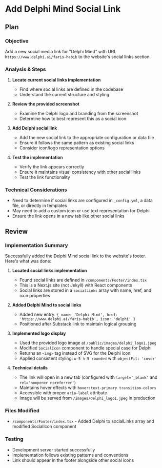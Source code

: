 # Add Delphi Mind Social Link

## Plan

### Objective
Add a new social media link for "Delphi Mind" with URL `https://www.delphi.ai/faris-habib` to the website's social links section.

### Analysis & Steps

1. **Locate current social links implementation**
   - Find where social links are defined in the codebase
   - Understand the current structure and styling

2. **Review the provided screenshot**
   - Examine the Delphi logo and branding from the screenshot
   - Determine how to best represent this as a social icon

3. **Add Delphi social link**
   - Add the new social link to the appropriate configuration or data file
   - Ensure it follows the same pattern as existing social links
   - Consider icon/logo representation options

4. **Test the implementation**
   - Verify the link appears correctly
   - Ensure it maintains visual consistency with other social links
   - Test the link functionality

### Technical Considerations
- Need to determine if social links are configured in `_config.yml`, a data file, or directly in templates
- May need to add a custom icon or use text representation for Delphi
- Ensure the link opens in a new tab like other social links

## Review

### Implementation Summary

Successfully added the Delphi Mind social link to the website's footer. Here's what was done:

1. **Located social links implementation**
   - Found social links are defined in `/components/Footer/index.tsx`
   - This is a Next.js site (not Jekyll) with React components
   - Social links are stored in a `socialLinks` array with name, href, and icon properties

2. **Added Delphi Mind to social links**
   - Added new entry: `{ name: 'Delphi Mind', href: 'https://www.delphi.ai/faris-habib', icon: 'delphi' }`
   - Positioned after Substack link to maintain logical grouping

3. **Implemented logo display**
   - Used the provided logo image at `/public/images/delphi_logo1.jpeg`
   - Modified `SocialIcon` component to handle special case for Delphi
   - Returns an `<img>` tag instead of SVG for the Delphi icon
   - Applied consistent styling: `w-5 h-5 rounded` with `objectFit: 'cover'`

4. **Technical details**
   - The link will open in a new tab (configured with `target='_blank'` and `rel='noopener noreferrer'`)
   - Maintains hover effects with `hover:text-primary transition-colors`
   - Accessible with proper `aria-label` attribute
   - Image will be served from `/images/delphi_logo1.jpeg` in production

### Files Modified
- `/components/Footer/index.tsx` - Added Delphi to socialLinks array and modified SocialIcon component

### Testing
- Development server started successfully
- Implementation follows existing patterns and conventions
- Link should appear in the footer alongside other social icons